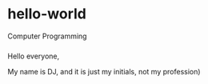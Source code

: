# hello-world
Computer Programming
###
Hello everyone,

My name is DJ, and it is just my initials, not my profession)

